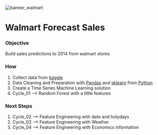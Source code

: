 ![banner_walmart](https://user-images.githubusercontent.com/33847158/90065184-48b7e980-dcc2-11ea-96e1-5823965a5be7.jpg)

# Walmart Forecast Sales


### Objective
<p>Build sales predictions to 2014 from walmart stores</p>

### How
<ol>
    <li>Collect data from <a href="https://www.kaggle.com/c/walmart-sales-prediction-pune-march/data">kaggle</a></li>
    <li>Data Cleaning and Preparation with <a href="https://pandas.pydata.org/docs/user_guide/10min.html">Pandas</a> and <a href="https://scikit-learn.org/stable/getting_started.html">sklearn</a> from <a href="https://devguide.python.org/">Python</a></li>
    <li>Create a Time Series Machine Learning solution</li>
    <li>Cycle_01 --> Random Forest with a little features</li>
</ol>

### Next Steps
<ol>
    <li> Cycle_02 --> Feature Engineering with date and holydays</li>
    <li> Cycle_03 --> Feature Engineering with Weather</li>
    <li> Cycle_04 --> Feature Engineering with Economics information</li>
</ol>